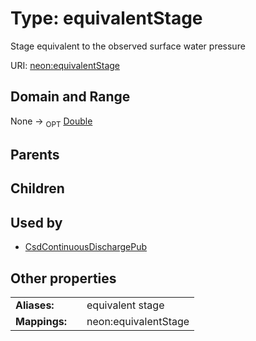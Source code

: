 
# Type: equivalentStage


Stage equivalent to the observed surface water pressure

URI: [neon:equivalentStage](https://data.neonscience.org/equivalentStage)


## Domain and Range

None ->  <sub>OPT</sub> [Double](types/Double.md)

## Parents


## Children


## Used by

 * [CsdContinuousDischargePub](CsdContinuousDischargePub.md)

## Other properties

|  |  |  |
| --- | --- | --- |
| **Aliases:** | | equivalent stage |
| **Mappings:** | | neon:equivalentStage |

